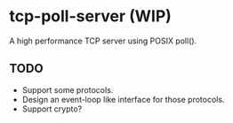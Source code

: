 # tcp-poll-server (WIP)

A high performance TCP server using POSIX poll().

## TODO

* Support some protocols.
* Design an event-loop like interface for those protocols.
* Support crypto?
